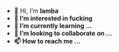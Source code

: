 - 👋 Hi, I’m <b>lamba
- 👀 I’m interested in <h>fucking
- 🌱 I’m currently learning ...
- 💞️ I’m looking to collaborate on ...
- 📫 How to reach me ...

<!---
Prinx4/Prinx4 is a ✨ special ✨ repository because its `README.md` (this file) appears on your GitHub profile.
You can click the Preview link to take a look at your changes.
--->
